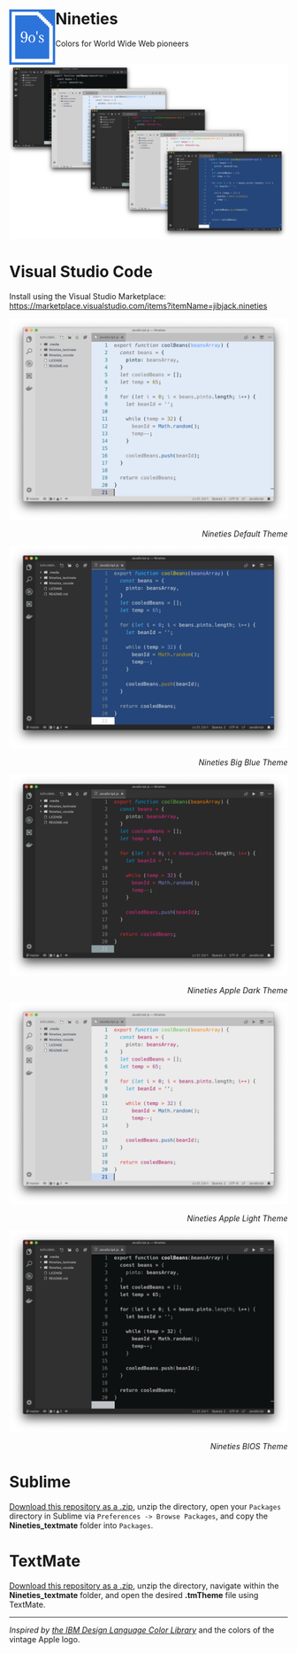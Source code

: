 # Nineties <img align="left" height="100" src="/.media/Nineties_icon.png">
Colors for World Wide Web pioneers

![Nineties Theme](/.media/Nineties_all-preview.png)

# Visual Studio Code
Install using the Visual Studio Marketplace: https://marketplace.visualstudio.com/items?itemName=jibjack.nineties


![Nineties Default Theme](/.media/Nineties_default-preview.png)
*<p align="right">Nineties Default Theme</p>*


![Nineties Big Blue Theme](/.media/Nineties_big_blue-preview.png)
*<p align="right">Nineties Big Blue Theme</p>*

![Nineties Apple Dark Theme](/.media/Nineties_apple_dark-preview.png	)
*<p align="right">Nineties Apple Dark Theme</p>*

![Nineties Apple Light Theme](/.media/Nineties_apple_light-preview.png)
*<p align="right">Nineties Apple Light Theme</p>*


![Nineties BIOS Theme](/.media/Nineties_BIOS-preview.png)
*<p align="right">Nineties BIOS Theme</p>*


# Sublime
[Download this repository as a .zip](https://github.com/jaredgorski/Nineties/archive/master.zip), unzip the directory, open your `Packages` directory in Sublime via `Preferences -> Browse Packages`, and copy the **Nineties_textmate** folder into `Packages`.

# TextMate
[Download this repository as a .zip](https://github.com/jaredgorski/Nineties/archive/master.zip), unzip the directory, navigate within the **Nineties_textmate** folder, and open the desired **.tmTheme** file using TextMate.


---

*Inspired by [the IBM Design Language Color Library](https://www.ibm.com/design/language/resources/color-library/)* and the colors of the vintage Apple logo.
